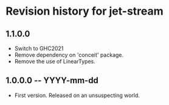 # Revision history for jet-stream

## 1.1.0.0

* Switch to GHC2021
* Remove dependency on 'conceit' package.
* Remove the use of LinearTypes.

## 1.0.0.0 -- YYYY-mm-dd

* First version. Released on an unsuspecting world.
